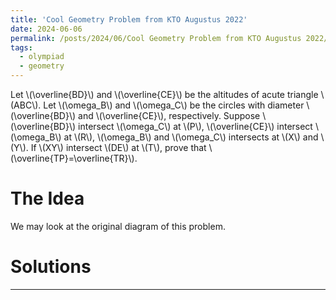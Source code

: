 ```yaml
---
title: 'Cool Geometry Problem from KTO Augustus 2022'
date: 2024-06-06
permalink: /posts/2024/06/Cool Geometry Problem from KTO Augustus 2022/
tags:
  - olympiad
  - geometry
---
```


Let \\(\overline{BD}\\) and \\(\overline{CE}\\) be the altitudes of acute triangle \\(ABC\\). Let \\(\omega_B\\) and \\(\omega_C\\) be the circles with diameter \\(\overline{BD}\\) and \\(\overline{CE}\\), respectively. Suppose \\(\overline{BD}\\) intersect \\(\omega_C\\) at \\(P\\), \\(\overline{CE}\\) intersect \\(\omega_B\\) at \\(R\\), \\(\omega_B\\) and \\(\omega_C\\) intersects at \\(X\\) and \\(Y\\). If \\(XY\\) intersect \\(DE\\) at \\(T\\), prove that \\(\overline{TP}=\overline{TR}\\).

The Idea
======

We may look at the original diagram of this problem.

Solutions
======

------

